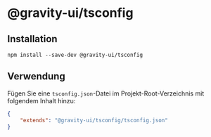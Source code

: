# @gravity-ui/tsconfig

## Installation
```
npm install --save-dev @gravity-ui/tsconfig
```

## Verwendung
Fügen Sie eine `tsconfig.json`-Datei im Projekt-Root-Verzeichnis mit folgendem Inhalt hinzu:

```json
{
    "extends": "@gravity-ui/tsconfig/tsconfig.json"
}
```
